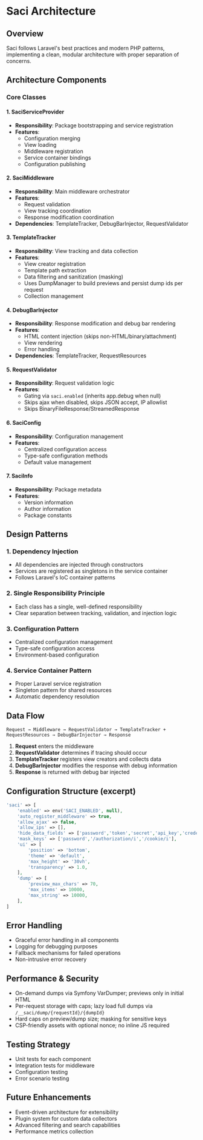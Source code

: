 # Saci Architecture

## Overview

Saci follows Laravel's best practices and modern PHP patterns, implementing a clean, modular architecture with proper separation of concerns.

## Architecture Components

### Core Classes

#### 1. **SaciServiceProvider**
- **Responsibility**: Package bootstrapping and service registration
- **Features**:
  - Configuration merging
  - View loading
  - Middleware registration
  - Service container bindings
  - Configuration publishing

#### 2. **SaciMiddleware**
- **Responsibility**: Main middleware orchestrator
- **Features**:
  - Request validation
  - View tracking coordination
  - Response modification coordination
- **Dependencies**: TemplateTracker, DebugBarInjector, RequestValidator

#### 3. **TemplateTracker**
- **Responsibility**: View tracking and data collection
- **Features**:
  - View creator registration
  - Template path extraction
  - Data filtering and sanitization (masking)
  - Uses DumpManager to build previews and persist dump ids per request
  - Collection management

#### 4. **DebugBarInjector**
- **Responsibility**: Response modification and debug bar rendering
- **Features**:
  - HTML content injection (skips non-HTML/binary/attachment)
  - View rendering
  - Error handling
- **Dependencies**: TemplateTracker, RequestResources

#### 5. **RequestValidator**
- **Responsibility**: Request validation logic
- **Features**:
  - Gating via `saci.enabled` (inherits app.debug when null)
  - Skips ajax when disabled, skips JSON accept, IP allowlist
  - Skips BinaryFileResponse/StreamedResponse

#### 6. **SaciConfig**
- **Responsibility**: Configuration management
- **Features**:
  - Centralized configuration access
  - Type-safe configuration methods
  - Default value management

#### 7. **SaciInfo**
- **Responsibility**: Package metadata
- **Features**:
  - Version information
  - Author information
  - Package constants

## Design Patterns

### 1. **Dependency Injection**
- All dependencies are injected through constructors
- Services are registered as singletons in the service container
- Follows Laravel's IoC container patterns

### 2. **Single Responsibility Principle**
- Each class has a single, well-defined responsibility
- Clear separation between tracking, validation, and injection logic

### 3. **Configuration Pattern**
- Centralized configuration management
- Type-safe configuration access
- Environment-based configuration

### 4. **Service Container Pattern**
- Proper Laravel service registration
- Singleton pattern for shared resources
- Automatic dependency resolution

## Data Flow

```
Request → Middleware → RequestValidator → TemplateTracker + RequestResources → DebugBarInjector → Response
```

1. **Request** enters the middleware
2. **RequestValidator** determines if tracing should occur
3. **TemplateTracker** registers view creators and collects data
4. **DebugBarInjector** modifies the response with debug information
5. **Response** is returned with debug bar injected

## Configuration Structure (excerpt)

```php
'saci' => [
    'enabled' => env('SACI_ENABLED', null),
    'auto_register_middleware' => true,
    'allow_ajax' => false,
    'allow_ips' => [],
    'hide_data_fields' => ['password','token','secret','api_key','credentials'],
    'mask_keys' => ['password','/authorization/i','/cookie/i'],
    'ui' => [
        'position' => 'bottom',
        'theme' => 'default',
        'max_height' => '30vh',
        'transparency' => 1.0,
    ],
    'dump' => [
        'preview_max_chars' => 70,
        'max_items' => 10000,
        'max_string' => 10000,
    ],
]
```

## Error Handling

- Graceful error handling in all components
- Logging for debugging purposes
- Fallback mechanisms for failed operations
- Non-intrusive error recovery

## Performance & Security

- On-demand dumps via Symfony VarDumper; previews only in initial HTML
- Per-request storage with caps; lazy load full dumps via `/__saci/dump/{requestId}/{dumpId}`
- Hard caps on preview/dump size; masking for sensitive keys
- CSP-friendly assets with optional nonce; no inline JS required

## Testing Strategy

- Unit tests for each component
- Integration tests for middleware
- Configuration testing
- Error scenario testing

## Future Enhancements

- Event-driven architecture for extensibility
- Plugin system for custom data collectors
- Advanced filtering and search capabilities
- Performance metrics collection